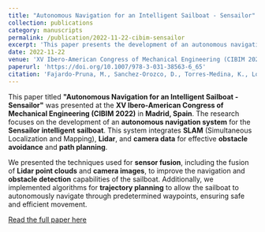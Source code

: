 ```yaml
---
title: "Autonomous Navigation for an Intelligent Sailboat - Sensailor"
collection: publications
category: manuscripts
permalink: /publication/2022-11-22-cibim-sensailor
excerpt: 'This paper presents the development of an autonomous navigation system for the intelligent sailboat Sensailor, integrating SLAM, Lidar, and camera data for obstacle avoidance and path planning.'
date: 2022-11-22
venue: 'XV Ibero-American Congress of Mechanical Engineering (CIBIM 2022)'
paperurl: 'https://doi.org/10.1007/978-3-031-38563-6_65'
citation: 'Fajardo-Pruna, M., Sanchez-Orozco, D., Torres-Medina, K., Lopez-Estrada, L., Tutiven, C., Vidal, Y. (2022). "Autonomous Navigation for an Intelligent Sailboat - Sensailor." <i>XV Ibero-American Congress of Mechanical Engineering</i>, Madrid, Spain.'
---
```


This paper titled **"Autonomous Navigation for an Intelligent Sailboat - Sensailor"** was presented at the **XV Ibero-American Congress of Mechanical Engineering (CIBIM 2022)** in **Madrid, Spain**. The research focuses on the development of an **autonomous navigation system** for the **Sensailor intelligent sailboat**. This system integrates **SLAM** (Simultaneous Localization and Mapping), **Lidar**, and **camera data** for effective **obstacle avoidance** and **path planning**.

We presented the techniques used for **sensor fusion**, including the fusion of **Lidar point clouds** and **camera images**, to improve the navigation and **obstacle detection** capabilities of the sailboat. Additionally, we implemented algorithms for **trajectory planning** to allow the sailboat to autonomously navigate through predetermined waypoints, ensuring safe and efficient movement.

[Read the full paper here](https://doi.org/10.1007/978-3-031-38563-6_65)
